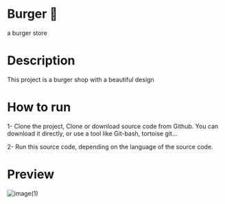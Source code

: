 # Burger 🍔
a burger store

# Description
This project is a burger shop with a beautiful design

# How to run
1- Clone the project, Clone or download source code from Github. You can download it directly, or use a tool like Git-bash, tortoise git...

2- Run this source code, depending on the language of the source code.

# Preview
![image(1)](https://user-images.githubusercontent.com/92510927/168483225-9a69fcee-d652-4c21-8f71-614cf5989cfa.png)
